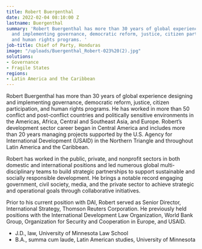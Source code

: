 ```yaml
---
title: Robert Buergenthal
date: 2022-02-04 08:10:00 Z
lastname: Buergenthal
summary: 'Robert Buergenthal has more than 30 years of global experience designing
  and implementing governance, democratic reform, justice, citizen participation,
  and human rights programs. '
job-title: Chief of Party, Honduras
image: "/uploads/Buergenthal_Robert-023%20(2).jpg"
solutions:
- Governance
- Fragile States
regions:
- Latin America and the Caribbean
---
```


Robert Buergenthal has more than 30 years of global experience designing and implementing governance, democratic reform, justice, citizen participation, and human rights programs. He has worked in more than 50 conflict and post-conflict countries and politically sensitive environments in the Americas, Africa, Central and Southeast Asia, and Europe. Robert’s development sector career began in Central America and includes more than 20 years managing projects supported by the U.S. Agency for International Development (USAID) in the Northern Triangle and throughout Latin America and the Caribbean.   

Robert has worked in the public, private, and nonprofit sectors in both domestic and international positions and led numerous global multi-disciplinary teams to build strategic partnerships to support sustainable and socially responsible development. He brings a notable record engaging government, civil society, media, and the private sector to achieve strategic and operational goals through collaborative initiatives. 

Prior to his current position with DAI, Robert served as Senior Director, International Strategy, Thomson Reuters Corporation. He previously held positions with the International Development Law Organization, World Bank Group, Organization for Security and Cooperation in Europe, and USAID.

* J.D., law, University of Minnesota Law School
* B.A., summa cum laude, Latin American studies, University of Minnesota